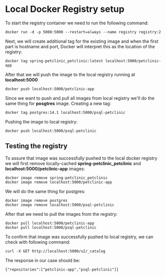 # Local Docker Registry setup

To start the registry container we need to run the following command:

    docker run -d -p 5000:5000 --restart=always --name registry registry:2

Next, we will create additional tag for the existing image and when the first part is hostname and port, Docker will interpret this as the location of the registry:

    docker tag spring-petclinic_petclinic:latest localhost:5000/petclinic-app
After that we will push the image to the local registry running at **localhost:5000**

    docker push localhost:5000/petclinic-app
Since we want to push and pull all images from local registry we'll do the same thing for **posgtres** image.
Creating a new tag:

    docker tag postgres:14.1 localhost:5000/psql-petclinic
Pushing the image to local registry:

    docker push localhost:5000/psql-petclinic

## Testing the registry
To assure that image was successfully pushed to the local docker registry we will first remove locally-cached **spring-petclinic_petclinic** and **localhost:5000/petclinic-app** images:

    docker image remove spring-petclinic_petclinic
    docker image remove localhost:5000/petclinic-app
We will do the same thing for postgres:

    docker image remove postgres
    docker image remove localhost:5000/psql-petclinic

After that we need to pull the images from the registry:

    docker pull localhost:5000/petclinic-app
    docker pull localhost:5000/psql-petclinic
To confirm that image was successfully pushed to local registry, we can check with following command:

    curl -X GET http://localhost:5000/v2/_catalog
The response in our case should be:

    {"repositories":["petclinic-app","psql-petclinic"]}